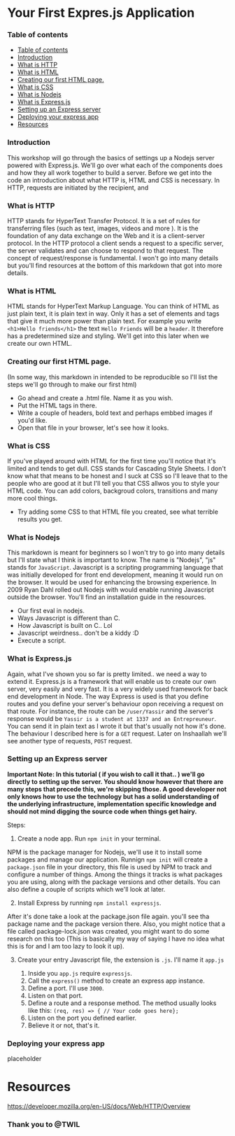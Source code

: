 <h1>Your First Expres.js Application</h1>

### Table of contents
- [Table of contents](#table-of-contents)
- [Introduction](#introduction)
- [What is HTTP](#what-is-http)
- [What is HTML](#what-is-html)
- [Creating our first HTML page.](#creating-our-first-html-page)
- [What is CSS](#what-is-css)
- [What is Nodejs](#what-is-nodejs)
- [What is Express.js](#what-is-expressjs)
- [Setting up an Express server](#setting-up-an-express-server)
- [Deploying your express app](#deploying-your-express-app)
- [Resources](#resources)


### Introduction
This workshop will go through the basics of settings up a Nodejs server powered with Express.js. We'll go over what each of the components does and how they all work together to build a server.
Before we get into the code an introduction about what HTTP is, HTML and CSS is necessary.
In HTTP, requests are initiated by the recipient, and

### What is HTTP
HTTP stands for HyperText Transfer Protocol.
It is a set of rules for transferring files (such as text, images, videos and more ). It is the foundation of any data exchange on the Web and it is a client-server protocol.
In the HTTP protocol a client sends a request to a specific server, the server validates and can choose to respond to that request. The concept of request/response is fundamental.
I won't go into many details but you'll find resources at the bottom of this markdown that got into more details.

### What is HTML
HTML stands for HyperText Markup Language.
You can think of HTML as just plain text, it is plain text in way. Only it has a set of elements and tags that give it much more power than plain text. For example you write `<h1>Hello friends</h1>` the text `Hello Friends` will be a `header`. It therefore has a predetermined size and styling. We'll get into this later when we create our own HTML.

### Creating our first HTML page.
(In some way, this markdown in intended to be reproducible so I'll list the steps we'll go through to make our first html)
* Go ahead and create a .html file. Name it as you wish.
* Put the HTML tags in there.
* Write a couple of headers, bold text and perhaps embbed images if you'd like.
* Open that file in your browser, let's see how it looks.

### What is CSS
If you've played around with HTML for the first time you'll notice that it's limited and tends to get dull.
CSS stands for Cascading Style Sheets. I don't know what that means to be honest and I suck at CSS so I'll leave that to the people who are good at it but I'll tell you that CSS allwos you to style your HTML code. You can add colors, backgroud colors, transitions and many more cool things.
* Try adding some CSS to that HTML file you created, see what terrible results you get.

### What is Nodejs
This markdown is meant for beginners so I won't try to go into many details but I'll state what I think is important to know.
The name is "Nodejs", "js" stands for `JavaScript`. Javascript is a scripting programming language that was initially developed for front end development, meaning it would run on the browser. It would be used for enhancing the browsing experience. In 2009 Ryan Dahl rolled out Nodejs with would enable running Javascript outside the browser.
You'll find an installation guide in the resources.
* Our first eval in nodejs.
* Ways Javascript is different than C.
* How Javascript is built on C.. Lol
* Javascript weirdness.. don't be a kiddy :D
* Execute a script.

### What is Express.js
Again, what I've shown you so far is pretty limited.. we need a way to extend it.
Express.js is a framework that will enable us to create our own server, very easily and very fast. It is a very widely used framework for back end development in Node.
The way Express is used is that you define routes and you define your server's behaviour opon receiving a request on that route. For instance, the route can be `/user/Yassir` and the server's response would be `Yassir is a student at 1337 and an Entrepreuneur`. You can send it in plain text as I wrote it but that's usually not how it's done.
The behaviour I described here is for a `GET` request. Later on Inshaallah we'll see another type of requests, `POST` request.

### Setting up an Express server

**Important Note: In this tutorial ( if you wish to call it that.. ) we'll go directly to setting up the server. You should know however that there are many steps that precede this, we're skipping those. A good developer not only knows how to use the technology but has a solid understanding of the underlying infrastructure, implementation specific knowledge and should not mind digging the source code when things get hairy.**


Steps:

1. Create a node app. Run `npm init` in your terminal.

NPM is the package manager for Nodejs, we'll use it to install some packages and manage our application.
Runnign `npm init` will create a `package.json` file in your directory, this file is used by NPM to track and configure a number of things. Among the things it tracks is what packages you are using, along with the package versions and other details. You can also define a couple of scripts which we'll look at later.

2. Install Express by running `npm install expressjs`.

After it's done take a look at the package.json file again. you'll see tha package name and the package version there.
Also, you might notice that a file called package-lock.json was created, you might want to do some research on this too (This is basically my way of saying I have no idea what this is for and I am too lazy to look it up).

3. Create your entry Javascript file, the extension is `.js`. I'll name it `app.js`

    1. Inside you `app.js` require `expressjs`.
    2. Call the `express()` method to create an express app instance.
    3. Define a port. I'll use `3000`.
    4. Listen on that port.
    5. Define a route and a response method. The method usually looks like this: `(req, res) => { // Your code goes here};`
    6. Listen on the port you defined earlier.
    7. Believe it or not, that's it.

### Deploying your express app


placeholder





# Resources
https://developer.mozilla.org/en-US/docs/Web/HTTP/Overview


<h3>Thank you to @TWIL</h3>